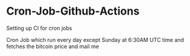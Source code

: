 # Cron-Job-Github-Actions
Setting up CI for cron jobs

Cron Job which run every day except Sunday at 6:30AM UTC time and fetches the bitcoin price and mail me
